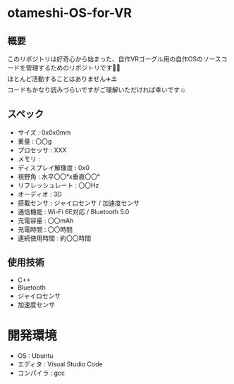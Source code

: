 # otameshi-OS-for-VR

## 概要
このリポジトリは好奇心から始まった、自作VRゴーグル用の自作OSのソースコードを管理するためのリポジトリです🧑‍💻  
ほとんど活動することはありません✈️⛱️  
コードもかなり読みづらいですがご理解いただければ幸いです☺️  

## スペック
- サイズ : 0x0x0mm
- 重量 : 〇〇g
- プロセッサ : XXX
- メモリ : 
- ディスプレイ解像度 : 0x0
- 視野角 : 水平〇〇°x垂直〇〇°
- リフレッシュレート : 〇〇Hz
- オーディオ : 3D
- 搭載センサ : ジャイロセンサ / 加速度センサ
- 通信機能 : Wi-Fi 6E対応 / Bluetooth 5.0
- 充電容量 : 〇〇mAh
- 充電時間 : 〇〇時間
- 連続使用時間 : 約〇〇時間

## 使用技術
- C++
- Bluetooth
- ジャイロセンサ
- 加速度センサ

# 開発環境
- OS : Ubuntu
- エディタ : Visual Studio Code
- コンパイラ : gcc